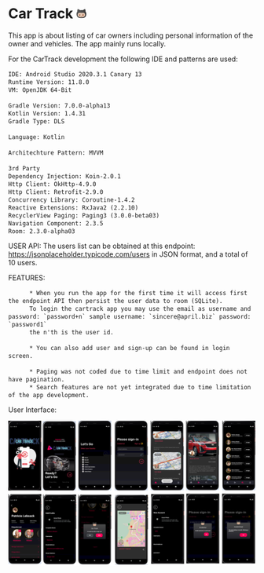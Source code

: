 # Car Track   ![alt text](https://github.com/johnjake/members-directory/blob/master/app/src/main/res/drawable/ic_github_logo.png)

This app is about listing of car owners including personal information of the owner and vehicles. The app mainly runs locally. 

For the CarTrack development the following IDE and patterns are used: 


    IDE: Android Studio 2020.3.1 Canary 13 
    Runtime Version: 11.8.0 
    VM: OpenJDK 64-Bit

    Gradle Version: 7.0.0-alpha13
    Kotlin Version: 1.4.31
    Gradle Type: DLS

    Language: Kotlin

    Architechture Pattern: MVVM
    
    3rd Party
    Dependency Injection: Koin-2.0.1
    Http Client: OkHttp-4.9.0
    Http Client: Retrofit-2.9.0
    Concurrency Library: Coroutine-1.4.2
    Reactive Extensions: RxJava2 (2.2.10)
    RecyclerView Paging: Paging3 (3.0.0-beta03)
    Navigation Component: 2.3.5
    Room: 2.3.0-alpha03
    
    

USER API: The users list can be obtained at this endpoint: https://jsonplaceholder.typicode.com/users  in JSON format, and a total of 10 users. 


FEATURES: 
          
          * When you run the app for the first time it will access first the endpoint API then persist the user data to room (SQLite). 
          To login the cartrack app you may use the email as username and password: `password+n` sample username: `sincere@april.biz` password: `password1` 
          the n'th is the user id.  
          
          * You can also add user and sign-up can be found in login screen.
          
          * Paging was not coded due to time limit and endpoint does not have pagination. 
          * Search features are not yet integrated due to time limitation of the app development.

          
   
   User Interface:
   
  ![alt text](https://github.com/johnjake/car-trackers/blob/screen-shot/car_track_screen.png)



